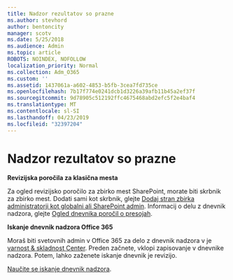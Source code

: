 ```yaml
---
title: Nadzor rezultatov so prazne
ms.author: stevhord
author: bentoncity
manager: scotv
ms.date: 5/25/2018
ms.audience: Admin
ms.topic: article
ROBOTS: NOINDEX, NOFOLLOW
localization_priority: Normal
ms.collection: Adm_O365
ms.custom: ''
ms.assetid: 1437061a-a602-4853-b5fb-3cea7fd735ce
ms.openlocfilehash: 7b17f774e0241dcb1d3226a39afb11b45a2ef37f
ms.sourcegitcommit: 9d78905c512192ffc4675468abd2efc5f2e4baf4
ms.translationtype: MT
ms.contentlocale: sl-SI
ms.lasthandoff: 04/23/2019
ms.locfileid: "32397204"
---
```

# <a name="auditing-results-are-blank"></a>Nadzor rezultatov so prazne

 **Revizijska poročila za klasična mesta**
  
Za ogled revizijsko poročilo za zbirko mest SharePoint, morate biti skrbnik za zbirko mest. Dodati sami kot skrbnik, glejte [Dodaj stran zbirka administratorji kot globalni ali SharePoint admin](https://go.microsoft.com/fwlink/?linkid=869390). Informacij o delu z dnevnik nadzora, glejte [Ogled dnevnika poročil o presojah](https://go.microsoft.com/fwlink/?linkid=395237). 
  
 **Iskanje dnevnik nadzora Office 365**
  
Moraš biti svetovnih admin v Office 365 za delo z dnevnik nadzora v je [varnost &amp; skladnost Center](https://protection.office.com). Preden začnete, vklopi zapisovanje v dnevnike nadzora. Potem, lahko zaženete iskanje dnevnik je revizijo. 
  
[Naučite se iskanje dnevnik nadzora](https://go.microsoft.com/fwlink/?linkid=708432).
  

